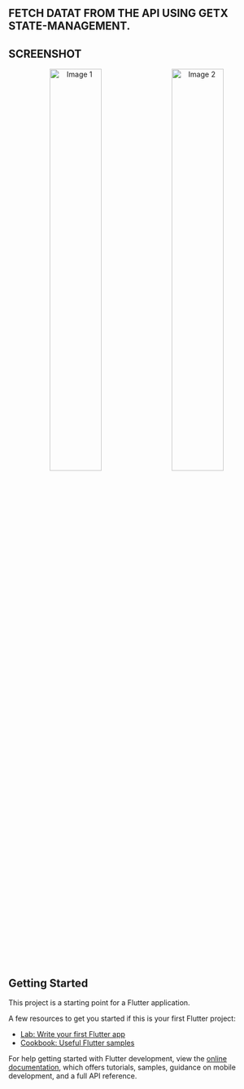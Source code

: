 ## FETCH DATAT FROM THE API USING GETX STATE-MANAGEMENT.

## SCREENSHOT

<p align="center">
  <img src="https://github.com/user-attachments/assets/ebbcf551-3c9c-4268-9d7a-523c9da0fd59" alt="Image 1" width="45%" style="margin-right: 10px;">
  <img src="https://github.com/user-attachments/assets/8846d279-f0ac-4547-8ecd-3830dd05f940" alt="Image 2" width="45%">
</p>


## Getting Started

This project is a starting point for a Flutter application.

A few resources to get you started if this is your first Flutter project:

- [Lab: Write your first Flutter app](https://docs.flutter.dev/get-started/codelab)
- [Cookbook: Useful Flutter samples](https://docs.flutter.dev/cookbook)

For help getting started with Flutter development, view the
[online documentation](https://docs.flutter.dev/), which offers tutorials,
samples, guidance on mobile development, and a full API reference.
